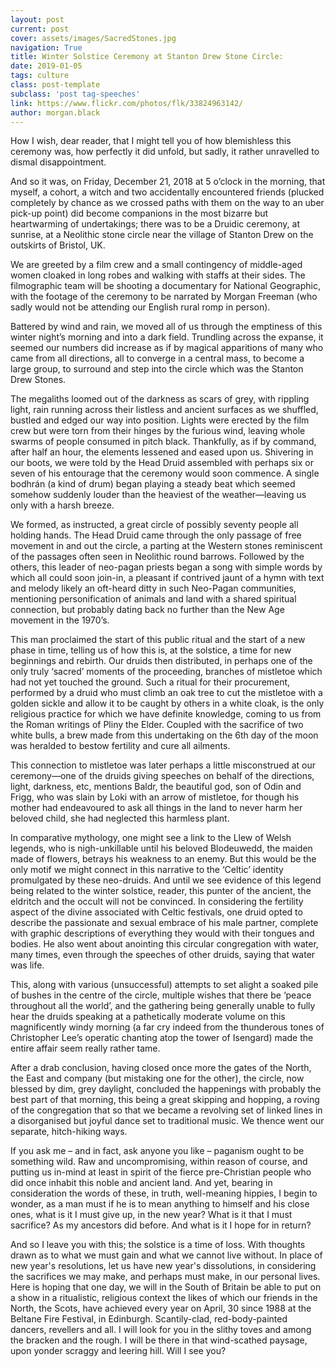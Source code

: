 ```yaml
---
layout: post
current: post
cover: assets/images/SacredStones.jpg
navigation: True
title: Winter Solstice Ceremony at Stanton Drew Stone Circle:
date: 2019-01-05
tags: culture
class: post-template
subclass: 'post tag-speeches'
link: https://www.flickr.com/photos/flk/33824963142/
author: morgan.black
---
```

How I wish, dear reader, that I might tell you of how blemishless this ceremony was, how perfectly it did unfold, but sadly, it rather unravelled to dismal disappointment.

  

And so it was, on Friday, December 21, 2018 at 5 o’clock in the morning, that myself, a cohort, a witch and two accidentally encountered friends (plucked completely by chance as we crossed paths with them on the way to an uber pick-up point) did become companions in the most bizarre but heartwarming of undertakings; there was to be a Druidic ceremony, at sunrise, at a Neolithic stone circle near the village of Stanton Drew on the outskirts of Bristol, UK.

  

We are greeted by a film crew and a small contingency of middle-aged women cloaked in long robes and walking with staffs at their sides. The filmographic team will be shooting a documentary for National Geographic, with the footage of the ceremony to be narrated by Morgan Freeman (who sadly would not be attending our English rural romp in person).

  

Battered by wind and rain, we moved all of us through the emptiness of this winter night’s morning and into a dark field. Trundling across the expanse, it seemed our numbers did increase as if by magical apparitions of many who came from all directions, all to converge in a central mass, to become a large group, to surround and step into the circle which was the Stanton Drew Stones.

The megaliths loomed out of the darkness as scars of grey, with rippling light, rain running across their listless and ancient surfaces as we shuffled, bustled and edged our way into position. Lights were erected by the film crew but were torn from their hinges by the furious wind, leaving whole swarms of people consumed in pitch black. Thankfully, as if by command, after half an hour, the elements lessened and eased upon us. Shivering in our boots, we were told by the Head Druid assembled with perhaps six or seven of his entourage that the ceremony would soon commence. A single bodhrán (a kind of drum) began playing a steady beat which seemed somehow suddenly louder than the heaviest of the weather—leaving us only with a harsh breeze.

  

We formed, as instructed, a great circle of possibly seventy people all holding hands. The Head Druid came through the only passage of free movement in and out the circle, a parting at the Western stones reminiscent of the passages often seen in Neolithic round barrows. Followed by the others, this leader of neo-pagan priests began a song with simple words by which all could soon join-in, a pleasant if contrived jaunt of a hymn with text and melody likely an oft-heard ditty in such Neo-Pagan communities, mentioning personification of animals and land with a shared spiritual connection, but probably dating back no further than the New Age movement in the 1970’s.

  

This man proclaimed the start of this public ritual and the start of a new phase in time, telling us of how this is, at the solstice, a time for new beginnings and rebirth. Our druids then distributed, in perhaps one of the only truly ‘sacred’ moments of the proceeding, branches of mistletoe which had not yet touched the ground. Such a ritual for their procurement, performed by a druid who must climb an oak tree to cut the mistletoe with a golden sickle and allow it to be caught by others in a white cloak, is the only religious practice for which we have definite knowledge, coming to us from the Roman writings of Pliny the Elder. Coupled with the sacrifice of two white bulls, a brew made from this undertaking on the 6th day of the moon was heralded to bestow fertility and cure all ailments.

This connection to mistletoe was later perhaps a little misconstrued at our ceremony—one of the druids giving speeches on behalf of the directions, light, darkness, etc, mentions Baldr, the beautiful god, son of Odin and Frigg, who was slain by Loki with an arrow of mistletoe, for though his mother had endeavoured to ask all things in the land to never harm her beloved child, she had neglected this harmless plant.

  

In comparative mythology, one might see a link to the Llew of Welsh legends, who is nigh-unkillable until his beloved Blodeuwedd, the maiden made of flowers, betrays his weakness to an enemy. But this would be the only motif we might connect in this narrative to the ‘Celtic’ identity promulgated by these neo-druids. And until we see evidence of this legend being related to the winter solstice, reader, this punter of the ancient, the eldritch and the occult will not be convinced. In considering the fertility aspect of the divine associated with Celtic festivals, one druid opted to describe the passionate and sexual embrace of his male partner, complete with graphic descriptions of everything they would with their tongues and bodies. He also went about anointing this circular congregation with water, many times, even through the speeches of other druids, saying that water was life.

  

This, along with various (unsuccessful) attempts to set alight a soaked pile of bushes in the centre of the circle, multiple wishes that there be ‘peace throughout all the world’, and the gathering being generally unable to fully hear the druids speaking at a pathetically moderate volume on this magnificently windy morning (a far cry indeed from the thunderous tones of Christopher Lee’s operatic chanting atop the tower of Isengard) made the entire affair seem really rather tame.

  

After a drab conclusion, having closed once more the gates of the North, the East and company (but mistaking one for the other), the circle, now blessed by dim, grey daylight, concluded the happenings with probably the best part of that morning, this being a great skipping and hopping, a roving of the congregation that so that we became a revolving set of linked lines in a disorganised but joyful dance set to traditional music. We thence went our separate, hitch-hiking ways.

  

If you ask me – and in fact, ask anyone you like – paganism ought to be something wild. Raw and uncompromising, within reason of course, and putting us in-mind at least in spirit of the fierce pre-Christian people who did once inhabit this noble and ancient land. And yet, bearing in consideration the words of these, in truth, well-meaning hippies, I begin to wonder, as a man must if he is to mean anything to himself and his close ones, what is it I must give up, in the new year? What is it that I must sacrifice? As my ancestors did before. And what is it I hope for in return?

  

And so I leave you with this; the solstice is a time of loss. With thoughts drawn as to what we must gain and what we cannot live without. In place of new year's resolutions, let us have new year's dissolutions, in considering the sacrifices we may make, and perhaps must make, in our personal lives. Here is hoping that one day, we will in the South of Britain be able to put on a show in a ritualistic, religious context the likes of which our friends in the North, the Scots, have achieved every year on April, 30 since 1988 at the Beltane Fire Festival, in Edinburgh. Scantily-clad, red-body-painted dancers, revellers and all. I will look for you in the slithy toves and among the bracken and the rough. I will be there in that wind-scathed paysage, upon yonder scraggy and leering hill. Will I see you?



